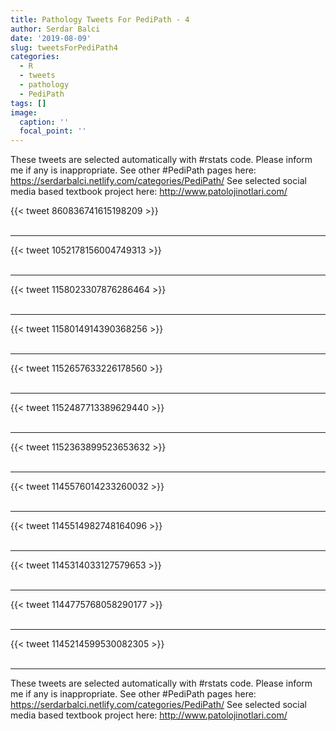 ```yaml
---
title: Pathology Tweets For PediPath - 4
author: Serdar Balci
date: '2019-08-09'
slug: tweetsForPediPath4
categories:
  - R
  - tweets
  - pathology
  - PediPath
tags: []
image:
  caption: ''
  focal_point: ''
---
```



These tweets are selected automatically with #rstats code. Please inform me if any is inappropriate.
See other #PediPath pages here: https://serdarbalci.netlify.com/categories/PediPath/ 
See selected social media based textbook project here: http://www.patolojinotlari.com/

{{< tweet 860836741615198209 >}}
<br>
<br>
<hr>
{{< tweet 1052178156004749313 >}}
<br>
<br>
<hr>
{{< tweet 1158023307876286464 >}}
<br>
<br>
<hr>
{{< tweet 1158014914390368256 >}}
<br>
<br>
<hr>
{{< tweet 1152657633226178560 >}}
<br>
<br>
<hr>
{{< tweet 1152487713389629440 >}}
<br>
<br>
<hr>
{{< tweet 1152363899523653632 >}}
<br>
<br>
<hr>
{{< tweet 1145576014233260032 >}}
<br>
<br>
<hr>
{{< tweet 1145514982748164096 >}}
<br>
<br>
<hr>
{{< tweet 1145314033127579653 >}}
<br>
<br>
<hr>
{{< tweet 1144775768058290177 >}}
<br>
<br>
<hr>
{{< tweet 1145214599530082305 >}}
<br>
<br>
<hr>


These tweets are selected automatically with #rstats code. Please inform me if any is inappropriate.
See other #PediPath pages here: https://serdarbalci.netlify.com/categories/PediPath/ 
See selected social media based textbook project here: http://www.patolojinotlari.com/
